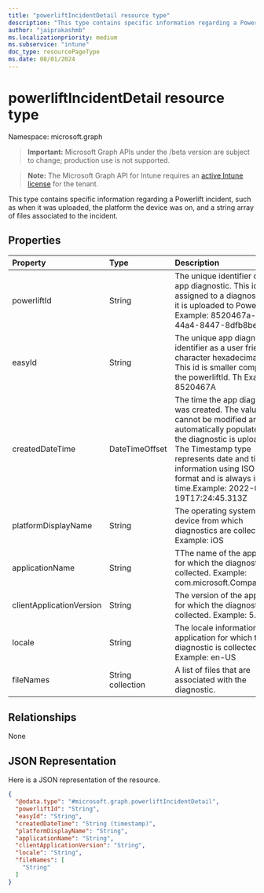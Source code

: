 ```yaml
---
title: "powerliftIncidentDetail resource type"
description: "This type contains specific information regarding a Powerlift incident, such as when it was uploaded, the platform the device was on, and a string array of files associated to the incident."
author: "jaiprakashmb"
ms.localizationpriority: medium
ms.subservice: "intune"
doc_type: resourcePageType
ms.date: 08/01/2024
---
```


# powerliftIncidentDetail resource type

Namespace: microsoft.graph

> **Important:** Microsoft Graph APIs under the /beta version are subject to change; production use is not supported.

> **Note:** The Microsoft Graph API for Intune requires an [active Intune license](https://go.microsoft.com/fwlink/?linkid=839381) for the tenant.

This type contains specific information regarding a Powerlift incident, such as when it was uploaded, the platform the device was on, and a string array of files associated to the incident.

## Properties
|Property|Type|Description|
|:---|:---|:---|
|powerliftId|String|The unique identifier of the app diagnostic. This id is assigned to a diagnostic when it is uploaded to Powerlift. Example: 8520467a-49a9-44a4-8447-8dfb8bec6726|
|easyId|String|The unique app diagnostic identifier as a user friendly 8 character hexadecimal string. This id is smaller compared to the powerliftId. Th Example: 8520467A|
|createdDateTime|DateTimeOffset|The time the app diagnostic was created. The value cannot be modified and is automatically populated when the diagnostic is uploaded. The Timestamp type represents date and time information using ISO 8601 format and is always in UTC time.Example: 2022-04-19T17:24:45.313Z|
|platformDisplayName|String|The operating system of the device from which diagnostics are collected. Example: iOS|
|applicationName|String|TThe name of the application for which the diagnostic is collected. Example: com.microsoft.CompanyPortal | No|
|clientApplicationVersion|String|The version of the application for which the diagnostic is collected. Example: 5.2203.1|
|locale|String|The locale information of the application for which the diagnostic is collected. Example: en-US|
|fileNames|String collection|A list of files that are associated with the diagnostic.|

## Relationships
None

## JSON Representation
Here is a JSON representation of the resource.
<!-- {
  "blockType": "resource",
  "@odata.type": "microsoft.graph.powerliftIncidentDetail"
}
-->
``` json
{
  "@odata.type": "#microsoft.graph.powerliftIncidentDetail",
  "powerliftId": "String",
  "easyId": "String",
  "createdDateTime": "String (timestamp)",
  "platformDisplayName": "String",
  "applicationName": "String",
  "clientApplicationVersion": "String",
  "locale": "String",
  "fileNames": [
    "String"
  ]
}
```
